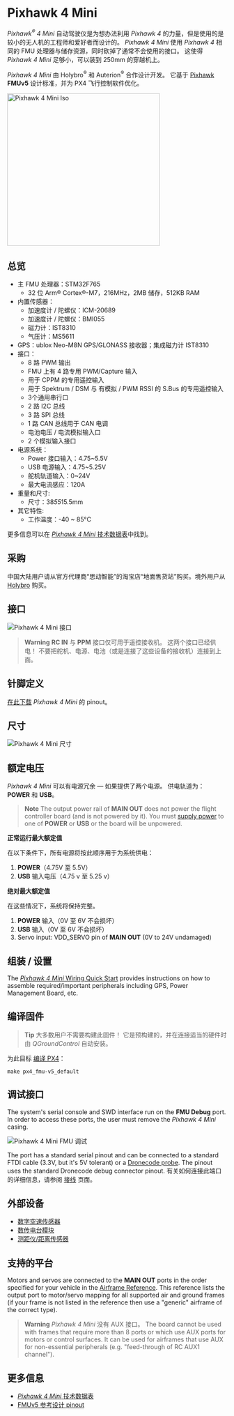 # Pixhawk 4 Mini

*Pixhawk<sup>&reg;</sup> 4 Mini* 自动驾驶仪是为想办法利用 *Pixhawk 4* 的力量，但是使用的是较小的无人机的工程师和爱好者而设计的。 *Pixhawk 4 Mini* 使用 *Pixhawk 4* 相同的 FMU 处理器与储存资源，同时砍掉了通常不会使用的接口。 这使得 *Pixhawk 4 Mini* 足够小，可以装到 250mm 的穿越机上。

*Pixhawk 4 Mini* 由 Holybro<sup>&reg;</sup> 和 Auterion<sup>&reg;</sup> 合作设计开发。 它基于 [Pixhawk](https://pixhawk.org/) **FMUv5** 设计标准，并为 PX4 飞行控制软件优化。

<img src="../../assets/flight_controller/pixhawk4mini/pixhawk4mini_iso_1.png" width="350px" title="Pixhawk 4 Mini Iso" />

## 总览

* 主 FMU 处理器：STM32F765 
  * 32 位 Arm® Cortex®-M7，216MHz，2MB 储存，512KB RAM
* 内置传感器： 
  * 加速度计 / 陀螺仪：ICM-20689
  * 加速度计 / 陀螺仪：BMI055
  * 磁力计：IST8310
  * 气压计：MS5611
* GPS：ublox Neo-M8N GPS/GLONASS 接收器；集成磁力计 IST8310
* 接口： 
  * 8 路 PWM 输出
  * FMU 上有 4 路专用 PWM/Capture 输入
  * 用于 CPPM 的专用遥控输入
  * 用于 Spektrum / DSM 与 有模拟 / PWM RSSI 的 S.Bus 的专用遥控输入
  * 3个通用串行口
  * 2 路 I2C 总线
  * 3 路 SPI 总线
  * 1 路 CAN 总线用于 CAN 电调
  * 电池电压 / 电流模拟输入口
  * 2 个模拟输入接口
* 电源系统： 
  * Power 接口输入：4.75~5.5V
  * USB 电源输入：4.75~5.25V
  * 舵机轨道输入：0~24V
  * 最大电流感应：120A
* 重量和尺寸: 
  * 尺寸：38*55*15.5mm
* 其它特性: 
  * 工作温度：-40 ~ 85°C

更多信息可以在 [*Pixhawk 4 Mini* 技术数据表](https://github.com/PX4/px4_user_guide/raw/master/assets/flight_controller/pixhawk4mini/pixhawk4mini_technical_data_sheet.pdf)中找到。

## 采购

中国大陆用户请从官方代理商“思动智能”的淘宝店“地面售货站”购买。境外用户从 [Holybro](https://shop.holybro.com/pixhawk4-mini_p1120.html) 购买。

## 接口

![Pixhawk 4 Mini 接口](../../assets/flight_controller/pixhawk4mini/pixhawk4mini_interfaces.png)

> **Warning** **RC IN** 与 **PPM** 接口仅可用于遥控接收机。 这两个接口已经供电！ 不要把舵机、电源、电池（或是连接了这些设备的接收机）连接到上面。

## 针脚定义

[在此下载](https://github.com/PX4/px4_user_guide/raw/master/assets/flight_controller/pixhawk4mini/pixhawk4mini_pinouts.pdf) *Pixhawk 4 Mini* 的 pinout。

## 尺寸

![Pixhawk 4 Mini 尺寸](../../assets/flight_controller/pixhawk4mini/pixhawk4mini_dimensions.png)

## 额定电压

*Pixhawk 4 Mini* 可以有电源冗余 — 如果提供了两个电源。 供电轨道为：**POWER** 和 **USB**。

> **Note** The output power rail of **MAIN OUT** does not power the flight controller board (and is not powered by it). You must [supply power](../assembly/quick_start_pixhawk4_mini.md#voltageratings) to one of **POWER** or **USB** or the board will be unpowered.

**正常运行最大额定值**

在以下条件下，所有电源将按此顺序用于为系统供电：

1. **POWER**（4.75V 至 5.5V）
2. **USB** 输入电压（4.75 v 至 5.25 v）

**绝对最大额定值**

在这些情况下，系统将保持完整。

1. **POWER** 输入（0V 至 6V 不会损坏）
2. **USB** 输入（0V 至 6V 不会损坏）
3. Servo input: VDD_SERVO pin of **MAIN OUT** (0V to 24V undamaged)

## 组装 / 设置

The [*Pixhawk 4 Mini* Wiring Quick Start](../assembly/quick_start_pixhawk4_mini.md) provides instructions on how to assemble required/important peripherals including GPS, Power Management Board, etc.

## 编译固件

> **Tip** 大多数用户不需要构建此固件！ 它是预构建的，并在连接适当的硬件时由 *QGroundControl* 自动安装。

为此目标 [编译 PX4](https://dev.px4.io/en/setup/building_px4.html)：

    make px4_fmu-v5_default
    

## 调试接口

The system's serial console and SWD interface run on the **FMU Debug** port. In order to access these ports, the user must remove the *Pixhawk 4 Mini* casing.

![Pixhawk 4 Mini FMU 调试](../../assets/flight_controller/pixhawk4mini/pixhawk4mini_fmu_debug.png)

The port has a standard serial pinout and can be connected to a standard FTDI cable (3.3V, but it's 5V tolerant) or a [Dronecode probe](https://kb.zubax.com/display/MAINKB/Dronecode+Probe+documentation). The pinout uses the standard Dronecode debug connector pinout. 有关如何连接此端口的详细信息，请参阅 [接线](https://dev.px4.io/en/debug/system_console.html) 页面。

## 外部设备

* [数字空速传感器](https://drotek.com/shop/en/home/848-sdp3x-airspeed-sensor-kit-sdp33.html)
* [数传电台模块](../telemetry/README.md)
* [测距仪/距离传感器](../sensor/rangefinders.md)

## 支持的平台

Motors and servos are connected to the **MAIN OUT** ports in the order specified for your vehicle in the [Airframe Reference](../airframes/airframe_reference.md). This reference lists the output port to motor/servo mapping for all supported air and ground frames (if your frame is not listed in the reference then use a "generic" airframe of the correct type).

> **Warning** *Pixhawk 4 Mini* 没有 AUX 接口。 The board cannot be used with frames that require more than 8 ports or which use AUX ports for motors or control surfaces. It can be used for airframes that use AUX for non-essential peripherals (e.g. "feed-through of RC AUX1 channel").

## 更多信息

* [*Pixhawk 4 Mini* 技术数据表](https://github.com/PX4/px4_user_guide/raw/master/assets/flight_controller/pixhawk4mini/pixhawk4mini_technical_data_sheet.pdf)
* [FMUv5 参考设计 pinout](https://docs.google.com/spreadsheets/d/1-n0__BYDedQrc_2NHqBenG1DNepAgnHpSGglke-QQwY/edit#gid=912976165)